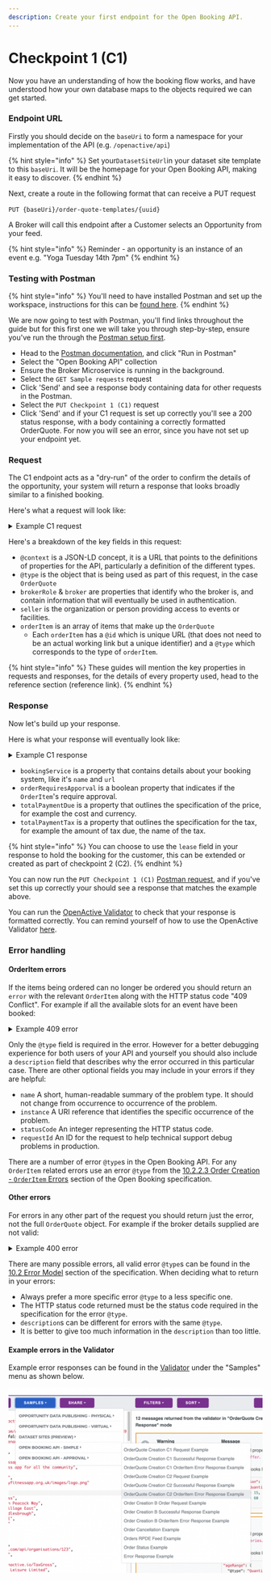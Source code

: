 ```yaml
---
description: Create your first endpoint for the Open Booking API.
---
```


# Checkpoint 1 (C1)

Now you have an understanding of how the booking flow works, and have understood how your own database maps to the objects required we can get started.

### Endpoint URL

Firstly you should decide on the `baseUri` to form a namespace for your implementation of the API (e.g. `/openactive/api`)

{% hint style="info" %}
Set your`DatasetSiteUrl`in your dataset site template to this `baseUri`. It will be the homepage for your Open Booking API, making it easy to discover.
{% endhint %}

Next, create a route in the following format that can receive a PUT request&#x20;

`PUT {baseUri}/order-quote-templates/{uuid}`

A Broker will call this endpoint after a Customer selects an Opportunity from your feed.

{% hint style="info" %}
Reminder - an opportunity is an instance of an event e.g. "Yoga Tuesday 14th 7pm"&#x20;
{% endhint %}

### Testing with Postman

{% hint style="info" %}
You'll need to have installed Postman and set up the workspace, instructions for this can be [found here](../../getting-started/tools-and-resources/testing-with-postman.md).
{% endhint %}

We are now going to test with Postman, you'll find links throughout the guide but for this first one we will take you through step-by-step, ensure you've run the through the [Postman setup first](../../getting-started/tools-and-resources/testing-with-postman.md).

* Head to the [Postman documentation](https://documenter.getpostman.com/view/21015180/Uz5DqdCf), and click "Run in Postman"
* Select the "Open Booking API" collection
* Ensure the Broker Microservice is running in the background.
* Select the `GET Sample requests` request
* Click 'Send' and see a response body containing data for other requests in the Postman.
* Select the `PUT Checkpoint 1 (C1)` request
* Click 'Send' and if your C1 request is set up correctly you'll see a 200 status response, with a body containing a correctly formatted OrderQuote. For now you will see an error, since you have not set up your endpoint yet.

### Request

The C1 endpoint acts as a "dry-run" of the order to confirm the details of the opportunity, your system will return a response that looks broadly similar to a finished booking.

Here's what a request will look like:

<details>

<summary>Example C1 request</summary>

```
{
  "@context": "https://openactive.io/",
  "@type": "OrderQuote",
  "brokerRole": "https://openactive.io/AgentBroker",
  "broker": {
    "@type": "Organization",
    "name": "MyFitnessApp",
    "url": "https://myfitnessapp.example.com",
    "description": "A fitness app for all the community",
    "logo": {
      "@type": "ImageObject",
      "url": "http://data.myfitnessapp.org.uk/images/logo.png"
    },
    "address": {
      "@type": "PostalAddress",
      "streetAddress": "Alan Peacock Way",
      "addressLocality": "Village East",
      "addressRegion": "Middlesbrough",
      "postalCode": "TS4 3AE",
      "addressCountry": "GB"
    }
  },
  "seller": "https://example.com/api/organisations/123",
  "orderedItem": [
    {
      "@type": "OrderItem",
      "position": 0,
      "acceptedOffer": "https://example.com/events/452#/offers/878",
      "orderedItem": "https://example.com/events/452/subEvents/132"
    }
  ]
}
```

</details>

Here's a breakdown of the key fields in this request:

* `@context` is a JSON-LD concept, it is a URL that points to the definitions of properties for the API, particularly a definition of the different types.&#x20;
* `@type` is the object that is being used as part of this request, in the case `OrderQuote`
* `brokerRole` & `broker` are properties that identify who the broker is, and contain information that will eventually be used in authentication.
* `seller` is the organization or person providing access to events or facilities.
* `orderItem` is an array of items that make up the `OrderQuote`
  * Each `orderItem` has a `@id` which is unique URL (that does not need to be an actual working link but a unique identifier) and a `@type` which corresponds to the type of `orderItem`.

{% hint style="info" %}
These guides will mention the key properties in requests and responses, for the details of every property used, head to the reference section (reference link).
{% endhint %}

### Response

Now let's build up your response.

Here is what your response will eventually look like:

<details>

<summary>Example C1 response</summary>

```
{
  "@context": "https://openactive.io/",
  "@type": "OrderQuote",
  "@id": "https://example.com/api/order-quotes/e11429ea-467f-4270-ab62-e47368996fe8",
  "orderRequiresApproval": false,
  "brokerRole": "https://openactive.io/AgentBroker",
  "broker": {
    "@type": "Organization",
    "name": "MyFitnessApp",
    "url": "https://myfitnessapp.example.com",
    "description": "A fitness app for all the community",
    "logo": {
      "@type": "ImageObject",
      "url": "http://data.myfitnessapp.org.uk/images/logo.png"
    },
    "address": {
      "@type": "PostalAddress",
      "streetAddress": "Alan Peacock Way",
      "addressLocality": "Village East",
      "addressRegion": "Middlesbrough",
      "postalCode": "TS4 3AE",
      "addressCountry": "GB"
    }
  },
  "seller": {
    "@type": "Organization",
    "@id": "https://example.com/api/organisations/123",
    "identifier": "CRUOZWJ1",
    "name": "Better",
    "taxMode": "https://openactive.io/TaxGross",
    "legalName": "Greenwich Leisure Limited",
    "description": "A charitable social enterprise for all the community",
    "url": "https://www.better.org.uk",
    "logo": {
      "@type": "ImageObject",
      "url": "http://data.better.org.uk/images/logo.png"
    },
    "telephone": "020 3457 8700",
    "email": "customerservices@gll.org",
    "vatID": "GB 789 1234 56",
    "address": {
      "@type": "PostalAddress",
      "streetAddress": "Alan Peacock Way",
      "addressLocality": "Village East",
      "addressRegion": "Middlesbrough",
      "postalCode": "TS4 3AE",
      "addressCountry": "GB"
    },
    "termsOfService": [
      {
        "@type": "PrivacyPolicy",
        "name": "Privacy Policy",
        "url": "https://example.com/privacy-policy",
        "requiresExplicitConsent": false
      },
      {
        "@type": "TermsOfUse",
        "name": "Terms and Conditions",
        "url": "https://example.com/terms-and-conditions",
        "dateModified": "2019-04-16T20:31:13Z",
        "requiresExplicitConsent": true
      }
    ]
  },
  "bookingService": {
    "@type": "BookingService",
    "name": "Playwaze",
    "url": "http://www.playwaze.com",
    "termsOfService": [
      {
        "@type": "Terms",
        "name": "Terms of Service",
        "url": "https://brokerexample.com/terms.html",
        "requiresExplicitConsent": false
      }
    ]
  },
  "lease": {
    "@type": "Lease",
    "leaseExpires": "2018-10-01T11:00:00Z"
  },
  "orderedItem": [
    {
      "@type": "OrderItem",
      "position": 0,
      "unitTaxSpecification": [
        {
          "@type": "TaxChargeSpecification",
          "name": "VAT at 20%",
          "price": 1,
          "priceCurrency": "GBP",
          "rate": 0.2
        }
      ],
      "acceptedOffer": {
        "@type": "Offer",
        "@id": "https://example.com/events/452#/offers/878",
        "description": "Winger space for Speedball.",
        "name": "Speedball winger position",
        "price": 10,
        "priceCurrency": "GBP",
        "validFromBeforeStartDate": "P6D",
        "allowCustomerCancellationFullRefund": true,
        "latestCancellationBeforeStartDate": "P1D"
      },
      "orderedItem": {
        "@type": "ScheduledSession",
        "@id": "https://example.com/events/452/subEvents/132",
        "identifier": 123,
        "eventStatus": "https://schema.org/EventScheduled",
        "maximumAttendeeCapacity": 30,
        "remainingAttendeeCapacity": 20,
        "startDate": "2018-10-30T11:00:00Z",
        "endDate": "2018-10-30T12:00:00Z",
        "duration": "PT1H",
        "superEvent": {
          "@type": "SessionSeries",
          "@id": "https://api.example.com/events/452",
          "name": "Bodypump",
          "activity": [
            {
              "@type": "Concept",
              "@id": "https://openactive.io/activity-list#5e78bcbe-36db-425a-9064-bf96d09cc351",
              "prefLabel": "Bodypump™",
              "inScheme": "https://openactive.io/activity-list"
            }
          ],
          "duration": "PT1H",
          "url": "https://example.com/events/452",
          "location": {
            "@type": "Place",
            "url": "https://www.everyoneactive.com/centres/Middlesbrough-Sports-Village",
            "name": "Middlesbrough Sports Village",
            "identifier": "0140",
            "address": {
              "@type": "PostalAddress",
              "streetAddress": "Alan Peacock Way",
              "addressLocality": "Village East",
              "addressRegion": "Middlesbrough",
              "postalCode": "TS4 3AE",
              "addressCountry": "GB"
            },
            "geo": {
              "@type": "GeoCoordinates",
              "latitude": 54.543964,
              "longitude": -1.20978500000001
            }
          }
        }
      }
    }
  ],
  "totalPaymentDue": {
    "@type": "PriceSpecification",
    "price": 5,
    "priceCurrency": "GBP"
  },
  "totalPaymentTax": [
    {
      "@type": "TaxChargeSpecification",
      "name": "VAT at 20%",
      "price": 1,
      "priceCurrency": "GBP",
      "rate": 0.2
    }
  ]
}
```

</details>

* `bookingService` is a property that contains details about your booking system, like it's `name` and `url`
* `orderRequiresApporval` is a boolean property that indicates if the `OrderItem`'s require approval.&#x20;
* `totalPaymentDue` is a property that outlines the specification of the price, for example the cost and currency.
* `totalPaymentTax` is a property that outlines the specification for the tax, for example the amount of tax due, the name of the tax.&#x20;

{% hint style="info" %}
You can choose to use the `lease` field in your response to hold the booking for the customer, this can be extended or created as part of checkpoint 2 (C2).
{% endhint %}

You can now run the `PUT Checkpoint 1 (C1)` [Postman request](https://documenter.getpostman.com/view/21015180/Uz5DqdCf), and if you've set this up correctly your should see a response that matches the example above.&#x20;

You can run the [OpenActive Validator](https://validator.openactive.io/) to check that your response is formatted correctly. You can remind yourself of how to use the OpenActive Validator [here](../../getting-started/tools-and-resources/#openactive-validator). &#x20;

### Error handling

#### OrderItem errors

If the items being ordered can no longer be ordered you should return an `error` with the relevant `OrderItem` along with the HTTP status code "409 Conflict". For example if all the available slots for an event have been booked:

<details>

<summary>Example 409 error</summary>

```
{
  "@context": "https://openactive.io/",
  "@type": "OrderQuote",
  "@id": "https://example.com/api/order-quotes/e11429ea-467f-4270-ab62-e47368996fe8",
  "orderRequiresApproval": false,
  "brokerRole": "https://openactive.io/AgentBroker",
  "broker": {
    "@type": "Organization",
    "name": "MyFitnessApp",
    "url": "https://myfitnessapp.example.com",
    "description": "A fitness app for all the community",
    "logo": {
      "@type": "ImageObject",
      "url": "http://data.myfitnessapp.org.uk/images/logo.png"
    },
    "address": {
      "@type": "PostalAddress",
      "streetAddress": "Alan Peacock Way",
      "addressLocality": "Village East",
      "addressRegion": "Middlesbrough",
      "postalCode": "TS4 3AE",
      "addressCountry": "GB"
    }
  },
  "seller": {
    "@type": "Organization",
    "@id": "https://example.com/api/organisations/123",
    "identifier": "CRUOZWJ1",
    "name": "Better",
    "taxMode": "https://openactive.io/TaxGross",
    "legalName": "Greenwich Leisure Limited",
    "description": "A charitable social enterprise for all the community",
    "url": "https://www.better.org.uk",
    "logo": {
      "@type": "ImageObject",
      "url": "http://data.better.org.uk/images/logo.png"
    },
    "telephone": "020 3457 8700",
    "email": "customerservices@gll.org",
    "vatID": "GB 789 1234 56",
    "address": {
      "@type": "PostalAddress",
      "streetAddress": "Alan Peacock Way",
      "addressLocality": "Village East",
      "addressRegion": "Middlesbrough",
      "postalCode": "TS4 3AE",
      "addressCountry": "GB"
    },
    "termsOfService": [
      {
        "@type": "PrivacyPolicy",
        "name": "Privacy Policy",
        "url": "https://example.com/privacy-policy",
        "requiresExplicitConsent": false
      },
      {
        "@type": "TermsOfUse",
        "name": "Terms and Conditions",
        "url": "https://example.com/terms-and-conditions",
        "dateModified": "2019-04-16T20:31:13Z",
        "requiresExplicitConsent": true
      }
    ]
  },
  "bookingService": {
    "@type": "BookingService",
    "name": "Playwaze",
    "url": "http://www.playwaze.com",
    "termsOfService": [
      {
        "@type": "Terms",
        "name": "Terms of Service",
        "url": "https://brokerexample.com/terms.html",
        "requiresExplicitConsent": false
      }
    ]
  },
  "lease": {
    "@type": "Lease",
    "leaseExpires": "2018-10-01T11:00:00Z"
  },
  "orderedItem": [
    {
      "@type": "OrderItem",
      "position": 0,
      "orderItemStatus": "https://openactive.io/OrderItemConfirmed",
      "unitTaxSpecification": [
        {
          "@type": "TaxChargeSpecification",
          "name": "VAT at 20%",
          "price": 1,
          "priceCurrency": "GBP",
          "rate": 0.2
        }
      ],
      "acceptedOffer": {
        "@type": "Offer",
        "@id": "https://example.com/events/452#/offers/878",
        "description": "Winger space for Speedball.",
        "name": "Speedball winger position",
        "price": 10,
        "priceCurrency": "GBP",
        "validFromBeforeStartDate": "P6D",
        "allowCustomerCancellationFullRefund": true,
        "latestCancellationBeforeStartDate": "P1D"
      },
      "orderedItem": {
        "@type": "ScheduledSession",
        "@id": "https://example.com/events/452/subEvents/132",
        "identifier": 123,
        "eventStatus": "https://schema.org/EventScheduled",
        "maximumAttendeeCapacity": 30,
        "remainingAttendeeCapacity": 20,
        "startDate": "2018-10-30T11:00:00Z",
        "endDate": "2018-10-30T12:00:00Z",
        "duration": "PT1H",
        "superEvent": {
          "@type": "SessionSeries",
          "@id": "https://api.example.com/events/452",
          "name": "Bodypump",
          "activity": [
            {
              "type": "Concept",
              "id": "https://openactive.io/activity-list#5e78bcbe-36db-425a-9064-bf96d09cc351",
              "prefLabel": "Bodypump™",
              "inScheme": "https://openactive.io/activity-list"
            }
          ],
          "duration": "PT1H",
          "url": "https://example.com/events/452",
          "location": {
            "@type": "Place",
            "url": "https://www.everyoneactive.com/centres/Middlesbrough-Sports-Village",
            "name": "Middlesbrough Sports Village",
            "identifier": "0140",
            "address": {
              "@type": "PostalAddress",
              "streetAddress": "Alan Peacock Way",
              "addressLocality": "Village East",
              "addressRegion": "Middlesbrough",
              "postalCode": "TS4 3AE",
              "addressCountry": "GB"
            },
            "geo": {
              "@type": "GeoCoordinates",
              "latitude": 54.543964,
              "longitude": -1.20978500000001
            }
          }
        }
      },
      "error": [
        {
          "@type": "OpportunityIsFullError",
          "description": "There are no spaces remaining in this opportunity"
        }
      ]
    }
  ],
  "totalPaymentDue": {
    "@type": "PriceSpecification",
    "price": 0,
    "priceCurrency": "GBP"
  },
  "totalPaymentTax": [
    {
      "@type": "TaxChargeSpecification",
      "name": "VAT at 20%",
      "price": 0,
      "priceCurrency": "GBP",
      "rate": 0.2
    }
  ]
}
```

</details>

Only the `@type` field is required in the error. However for a better debugging experience for both users of your API and yourself you should also include a `description` field that describes why the error occurred in this particular case. There are other optional fields you may include in your errors if they are helpful:

* `name` A short, human-readable summary of the problem type. It should not change from occurrence to occurrence of the problem.
* `instance` A URI reference that identifies the specific occurrence of the problem.
* `statusCode` An integer representing the HTTP status code.
* `requestId` An ID for the request to help technical support debug problems in production.

There are a number of error `@type`s in the Open Booking API. For any `OrderItem` related errors use an error `@type` from the [10.2.2.3 Order Creation - `OrderItem` Errors](https://openactive.io/open-booking-api/EditorsDraft/1.0CR3/#order-creation-orderitem-errors) section of the Open Booking specification.

#### Other errors

For errors in any other part of the request you should return just the error, not the full `OrderQuote` object. For example if the broker details supplied are not valid:

<details>

<summary>Example 400 error</summary>

```
{
  "@context": "https://openactive.io/",
  "@type": "IncompleteBrokerDetailsError",
  "description": "The broker property supplied is not a valid Organisation object"
}
```

</details>

There are many possible errors, all valid error `@type`s can be found in the [10.2 Error Model](https://openactive.io/open-booking-api/EditorsDraft/1.0CR3/#error-model) section of the specification. When deciding what to return in your errors:

* Always prefer a more specific error `@type` to a less specific one.
* The HTTP status code returned must be the status code required in the specification for the error `@type`.
* `description`s can be different for errors with the same `@type`.
* It is better to give too much information in the `description` than too little.

#### Example errors in the Validator

Example error responses can be found in the [Validator](https://validator.openactive.io/) under the "Samples" menu as shown below.

![](<../../.gitbook/assets/Screenshot 2022-06-06 at 17.06.57.png>)

